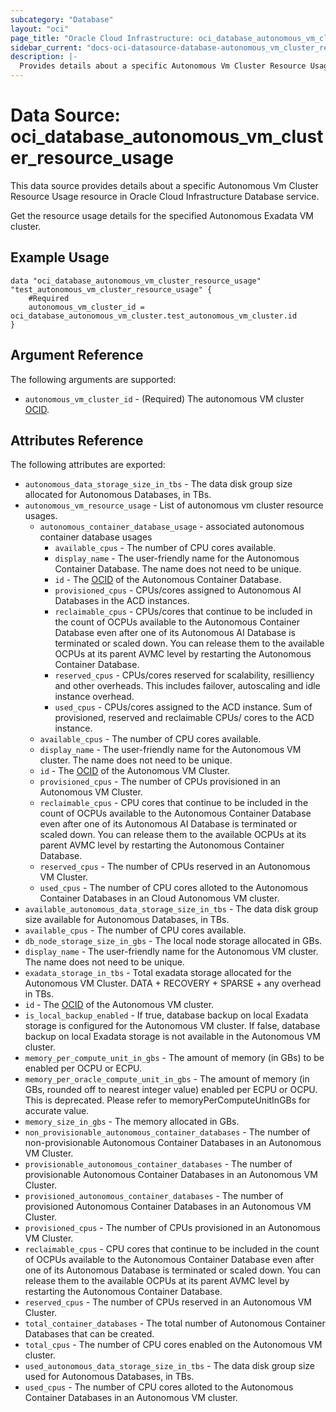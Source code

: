 ```yaml
---
subcategory: "Database"
layout: "oci"
page_title: "Oracle Cloud Infrastructure: oci_database_autonomous_vm_cluster_resource_usage"
sidebar_current: "docs-oci-datasource-database-autonomous_vm_cluster_resource_usage"
description: |-
  Provides details about a specific Autonomous Vm Cluster Resource Usage in Oracle Cloud Infrastructure Database service
---
```


# Data Source: oci_database_autonomous_vm_cluster_resource_usage
This data source provides details about a specific Autonomous Vm Cluster Resource Usage resource in Oracle Cloud Infrastructure Database service.

Get the resource usage details for the specified Autonomous Exadata VM cluster.


## Example Usage

```hcl
data "oci_database_autonomous_vm_cluster_resource_usage" "test_autonomous_vm_cluster_resource_usage" {
	#Required
	autonomous_vm_cluster_id = oci_database_autonomous_vm_cluster.test_autonomous_vm_cluster.id
}
```

## Argument Reference

The following arguments are supported:

* `autonomous_vm_cluster_id` - (Required) The autonomous VM cluster [OCID](https://docs.cloud.oracle.com/iaas/Content/General/Concepts/identifiers.htm).


## Attributes Reference

The following attributes are exported:

* `autonomous_data_storage_size_in_tbs` - The data disk group size allocated for Autonomous Databases, in TBs.
* `autonomous_vm_resource_usage` - List of autonomous vm cluster resource usages.
	* `autonomous_container_database_usage` - associated autonomous container database usages
		* `available_cpus` - The number of CPU cores available.
		* `display_name` - The user-friendly name for the Autonomous Container Database. The name does not need to be unique.
		* `id` - The [OCID](https://docs.cloud.oracle.com/iaas/Content/General/Concepts/identifiers.htm) of the Autonomous Container Database.
		* `provisioned_cpus` - CPUs/cores assigned to Autonomous AI Databases in the ACD instances.
		* `reclaimable_cpus` - CPUs/cores that continue to be included in the count of OCPUs available to the Autonomous Container Database even after one of its Autonomous AI Database is terminated or scaled down. You can release them to the available OCPUs at its parent AVMC level by restarting the Autonomous Container Database. 
		* `reserved_cpus` - CPUs/cores reserved for scalability, resilliency and other overheads. This includes failover, autoscaling and idle instance overhead. 
		* `used_cpus` - CPUs/cores assigned to the ACD instance. Sum of provisioned, reserved and reclaimable CPUs/ cores to the ACD instance. 
	* `available_cpus` - The number of CPU cores available.
	* `display_name` - The user-friendly name for the Autonomous VM cluster. The name does not need to be unique.
	* `id` - The [OCID](https://docs.cloud.oracle.com/iaas/Content/General/Concepts/identifiers.htm) of the Autonomous VM Cluster.
	* `provisioned_cpus` - The number of CPUs provisioned in an Autonomous VM Cluster.
	* `reclaimable_cpus` - CPU cores that continue to be included in the count of OCPUs available to the Autonomous Container Database even after one of its Autonomous AI Database is terminated or scaled down. You can release them to the available OCPUs at its parent AVMC level by restarting the Autonomous Container Database. 
	* `reserved_cpus` - The number of CPUs reserved in an Autonomous VM Cluster.
	* `used_cpus` - The number of CPU cores alloted to the Autonomous Container Databases in an Cloud Autonomous VM cluster.
* `available_autonomous_data_storage_size_in_tbs` - The data disk group size available for Autonomous Databases, in TBs.
* `available_cpus` - The number of CPU cores available.
* `db_node_storage_size_in_gbs` - The local node storage allocated in GBs.
* `display_name` - The user-friendly name for the Autonomous VM cluster. The name does not need to be unique.
* `exadata_storage_in_tbs` - Total exadata storage allocated for the Autonomous VM Cluster. DATA + RECOVERY + SPARSE + any overhead in TBs.
* `id` - The [OCID](https://docs.cloud.oracle.com/iaas/Content/General/Concepts/identifiers.htm) of the Autonomous VM cluster.
* `is_local_backup_enabled` - If true, database backup on local Exadata storage is configured for the Autonomous VM cluster. If false, database backup on local Exadata storage is not available in the Autonomous VM cluster.
* `memory_per_compute_unit_in_gbs` - The amount of memory (in GBs) to be enabled per OCPU or ECPU. 
* `memory_per_oracle_compute_unit_in_gbs` - The amount of memory (in GBs, rounded off to nearest integer value) enabled per ECPU or OCPU. This is deprecated. Please refer to memoryPerComputeUnitInGBs for accurate value.
* `memory_size_in_gbs` - The memory allocated in GBs.
* `non_provisionable_autonomous_container_databases` - The number of non-provisionable Autonomous Container Databases in an Autonomous VM Cluster.
* `provisionable_autonomous_container_databases` - The number of provisionable Autonomous Container Databases in an Autonomous VM Cluster.
* `provisioned_autonomous_container_databases` - The number of provisioned Autonomous Container Databases in an Autonomous VM Cluster.
* `provisioned_cpus` - The number of CPUs provisioned in an Autonomous VM Cluster.
* `reclaimable_cpus` - CPU cores that continue to be included in the count of OCPUs available to the Autonomous Container Database even after one of its Autonomous Database is terminated or scaled down. You can release them to the available OCPUs at its parent AVMC level by restarting the Autonomous Container Database. 
* `reserved_cpus` - The number of CPUs reserved in an Autonomous VM Cluster.
* `total_container_databases` - The total number of Autonomous Container Databases that can be created.
* `total_cpus` - The number of CPU cores enabled on the Autonomous VM cluster.
* `used_autonomous_data_storage_size_in_tbs` - The data disk group size used for Autonomous Databases, in TBs.
* `used_cpus` - The number of CPU cores alloted to the Autonomous Container Databases in an Autonomous VM cluster.


